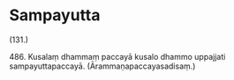 

# Sampayutta






(131.)

486\. Kusalaṃ dhammaṃ paccayā kusalo dhammo uppajjati sampayuttapaccayā. (Ārammaṇapaccayasadisaṃ.)



